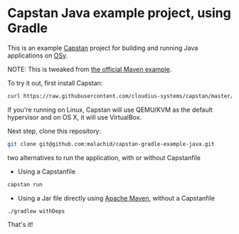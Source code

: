 # Capstan Java example project, using Gradle

This is an example [Capstan](https://github.com/cloudius-systems/capstan) project for building and running Java applications on [OSv](http://osv.io/).

NOTE: This is tweaked from [the official Maven example](https://github.com/cloudius-systems/capstan-example-java).

To try it out, first install Capstan:

``` sh
curl https://raw.githubusercontent.com/cloudius-systems/capstan/master/scripts/download | bash
```

If you're running on Linux, Capstan will use QEMU/KVM as the default
hypervisor and on OS X, it will use VirtualBox.

Next step, clone this repository:

``` sh
git clone git@github.com:malachid/capstan-gradle-example-java.git
```

two alternatives to run the application, with or without Capstanfile

* Using a Capstanfile

``` sh
capstan run 
```

* Using a Jar file directly using [Apache Maven](https://maven.apache.org/), without a Capstanfile

```
./gradlew withDeps
```

That's it!
